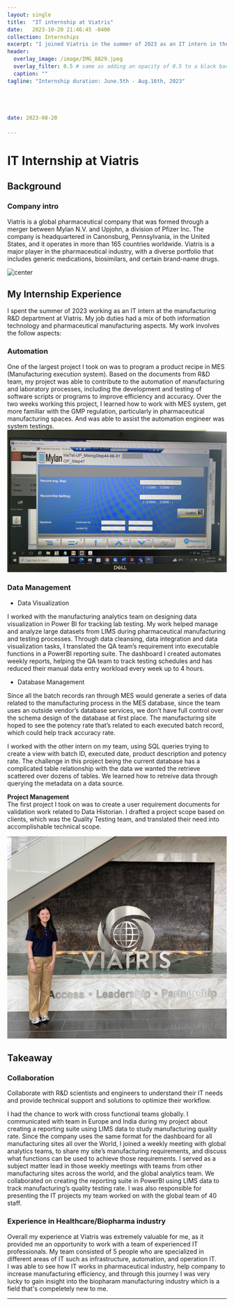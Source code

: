 ```yaml
---
layout: single
title:  "IT internship at Viatris"
date:   2023-10-20 21:46:45 -0400
collection: Internships
excerpt: "I joined Viatris in the summer of 2023 as an IT intern in the Manufacturing R&D department."
header:
  overlay_image: /image/IMG_8829.jpeg
  overlay_filter: 0.5 # same as adding an opacity of 0.5 to a black background
  caption: ""
tagline: "Internship duration: June.5th - Aug.16th, 2023"




date: 2023-08-20

---
```

<h1> IT Internship at Viatris</h1>

## Background

### Company intro
Viatris is a global pharmaceutical company that was formed through a merger between Mylan N.V. and Upjohn, a division of Pfizer Inc. The company is headquartered in Canonsburg, Pennsylvania, in the United States, and it operates in more than 165 countries worldwide. Viatris is a major player in the pharmaceutical industry, with a diverse portfolio that includes generic medications, biosimilars, and certain brand-name drugs.

![center](portfolio.io/image/MES_photo.jpg)
## My Internship Experience


I spent the summer of 2023 working as an IT intern at the manufacturing R&D department at Viatris.  My job duties had a mix of both information technology and pharmaceutical manufacturing aspects. My work involves the follow aspects:

### Automation 

One of the largest project I took on was to program a product recipe in MES (Manufacturing execution system). Based on the documents from R&D team, my project was able to contribute to the automation of manufacturing and laboratory processes, including the development and testing of software scripts or programs to improve efficiency and accuracy. Over the two weeks working this project, I learned how to work with MES system, get more familiar with the GMP regulation, particularly in pharmaceutical manufacturing spaces. And was able to assist the automation engineer was system testings. 
![center](/image/MES_photo.jpg)

### Data Management

- Data Visualization

I worked with the manufacturing analytics team on designing data visualization in Power BI for tracking lab testing. My work helped manage and analyze large datasets from LIMS during pharmaceutical manufacturing and testing processes. Through data cleansing, data integration and data visualization tasks, I translated the QA team’s requirement into executable functions in a PowerBI reporting suite. The dashboard I created automates weekly reports, helping the QA team to track testing schedules and has reduced their manual data entry workload every week up to 4 hours. 
<br>

- Database Management

Since all the batch records ran through MES would generate a series of data related to the manufacturing process in the MES database, since the team uses an outside vendor’s database services, we don’t have full control over the schema design of the database at first place. The manufacturing site hoped to see the potency rate that’s related to each executed batch record, which could help track accuracy rate.

I worked with the other intern on my team, using SQL queries trying to create a view with batch ID, executed date, product description and potency rate. The challenge in this project being the current database has a complicated table relationship with the data we wanted the retrieve scattered over dozens of tables. We learned how to retreive data through querying the metadata on a data source.

**Project Management**  
The first project I took on was to create a user requirement documents for validation work related to Data Historian. I drafted a project scope based on clients, which was the Quality Testing team, and translated their need into accomplishable technical scope.

![center](/image/Viatris-building1.jpg)

## Takeaway

### Collaboration
Collaborate with R&D scientists and engineers to understand their IT needs and provide technical support and solutions to optimize their workflow.

I had the chance to work with cross functional teams globally. I communicated with team in Europe and India during my project about creating a reporting suite using LIMS data to study manufacturing quality rate. Since the company uses the same format for the dashboard for all manufacturing sites all over the World, I joined a weekly meeting with global analytics teams, to share my site’s manufacturing requirements, and discuss what functions can be used to achieve those requirements. I served as a subject matter lead in those weekly meetings with teams from other manufacturing sites across the world, and the global analytics team. We collaborated on creating the reporting suite in PowerBI using LIMS data to track manufacturing’s quality testing rate. I was also responsible for presenting the IT projects my team worked on with the global team of 40 staff.

### Experience in Healthcare/Biopharma industry

Overall my experience at Viatris was extremely valuable for me, as it provided me an opportunity to work with a team of experienced IT professionals. My team consisted of 5 people who are specialized in different areas of IT such as infrastructure, automation, and operation IT.
<br>I was able to see how IT works in pharmaceutical industry, help company to increase manufacturing efficiency, and through this journey I was very lucky to gain insight into the biopharam manufacturing industry which is a field that's compeletely new to me. 

---
